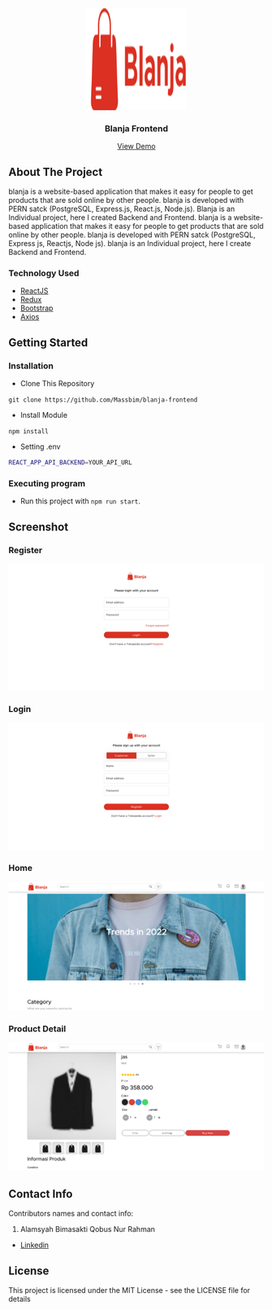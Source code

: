 <div align="center">
  <img src="./readme/logo.svg" width="200px" height="200px" />
</div>
<h3 align="center">Blanja Frontend</h3>
<p align="center">
  <a href="https://blanja-frontend.vercel.app/">View Demo</a>
</p>

<!-- ABOUT THE PROJECT -->

## About The Project

blanja is a website-based application that makes it easy for people to get products that are sold online by other people. blanja is developed with PERN satck (PostgreSQL, Express.js, React.js, Node.js). Blanja is an Individual project, here I created Backend and Frontend. blanja is a website-based application that makes it easy for people to get products that are sold online by other people. blanja is developed with PERN satck (PostgreSQL, Express js, Reactjs, Node js). blanja is an Individual project, here I create Backend and Frontend.

### Technology Used

- [ReactJS](https://reactjs.org/)
- [Redux](https://redux.js.org/)
- [Bootstrap](https://getbootstrap.com/)
- [Axios](https://github.com/axios/axios)

<!-- GETTING STARTED -->

## Getting Started

### Installation

- Clone This Repository

`git clone https://github.com/Massbim/blanja-frontend`

- Install Module

`npm install`

- Setting .env

```bash
REACT_APP_API_BACKEND=YOUR_API_URL
```

### Executing program

- Run this project with `npm run start`.

<!-- SCREENSHOT -->

## Screenshot

### Register

<img src="./readme/blanja-1.png" />

### Login

<img src="./readme/blanja-2.png" />

### Home

<img src="./readme/blanja-3.png" />

### Product Detail

<img src="./readme/blanja-5.png" />

<!-- CONTACT INFO -->

## Contact Info

Contributors names and contact info:

1. Alamsyah Bimasakti Qobus Nur Rahman

- [Linkedin](https://www.linkedin.com/in/alamsyahbimasakti)

## License

This project is licensed under the MIT License - see the LICENSE file for details
